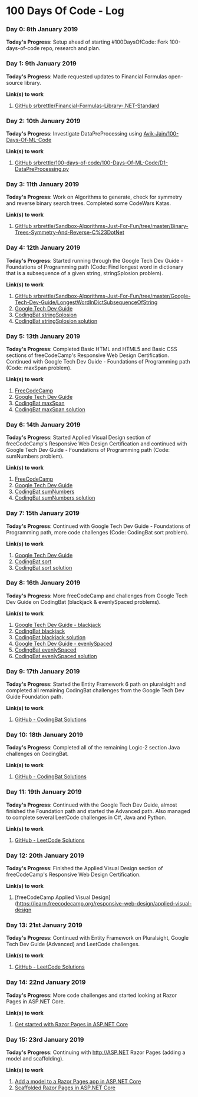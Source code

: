 # 100 Days Of Code - Log

### Day 0: 8th January 2019

**Today's Progress**: Setup ahead of starting #100DaysOfCode: Fork 100-days-of-code repo, research and plan.

### Day 1: 9th January 2019

**Today's Progress**: Made requested updates to Financial Formulas open-source library.

**Link(s) to work**
1. [GitHub srbrettle/Financial-Formulas-Library-.NET-Standard](https://github.com/srbrettle/Financial-Formulas-Library-.NET-Standard)

### Day 2: 10th January 2019

**Today's Progress**: Investigate DataPreProcessing using [Avik-Jain/100-Days-Of-ML-Code](https://github.com/Avik-Jain/100-Days-Of-ML-Code/blob/master/Code/Day%201_Data%20PreProcessing.md)

**Link(s) to work**
1. [GitHub srbrettle/100-days-of-code/100-Days-Of-ML-Code/D1-DataPreProcessing.py](https://github.com/srbrettle/100-days-of-code/blob/master/100-Days-Of-ML-Code/D1-DataPreProcessing.py)

### Day 3: 11th January 2019

**Today's Progress**: Work on Algorithms to generate, check for symmetry and reverse binary search trees. Completed some CodeWars Katas.

**Link(s) to work**
1. [GitHub srbrettle/Sandbox-Algorithms-Just-For-Fun/tree/master/Binary-Trees-Symmetry-And-Reverse-C%23DotNet](https://github.com/srbrettle/Sandbox-Algorithms-Just-For-Fun/tree/master/Binary-Trees-Symmetry-And-Reverse-C%23DotNet)

### Day 4: 12th January 2019

**Today's Progress**: Started running through the Google Tech Dev Guide - Foundations of Programming path (Code: Find longest word in dictionary that is a subsequence of a given string, stringSplosion problem).

**Link(s) to work**
1. [GitHub srbrettle/Sandbox-Algorithms-Just-For-Fun/tree/master/Google-Tech-Dev-Guide/LongestWordInDictSubsequenceOfString](https://github.com/srbrettle/Sandbox-Algorithms-Just-For-Fun/tree/master/Google-Tech-Dev-Guide/LongestWordInDictSubsequenceOfString)
2. [Google Tech Dev Guide](https://techdevguide.withgoogle.com/paths/foundational/find-longest-word-in-dictionary-that-subsequence-of-given-string/#!)
3. [CodingBat stringSplosion](https://codingbat.com/prob/p117334)
4. [CodingBat stringSplosion solution](https://github.com/srbrettle/Sandbox-Algorithms-Just-For-Fun/blob/master/CodingBat/Warmup-2/stringSplosion.java)

### Day 5: 13th January 2019

**Today's Progress**: Completed Basic HTML and HTML5 and Basic CSS sections of freeCodeCamp's Responsive Web Design Certification. Continued with Google Tech Dev Guide - Foundations of Programming path (Code: maxSpan problem).

**Link(s) to work**
1. [FreeCodeCamp](https://learn.freecodecamp.org/)
2. [Google Tech Dev Guide](https://techdevguide.withgoogle.com/paths/foundational/maxspan-problem-return-largest-span-array/#!)
3. [CodingBat maxSpan](https://codingbat.com/prob/p189576)
4. [CodingBat maxSpan solution](https://github.com/srbrettle/Sandbox-Algorithms-Just-For-Fun/blob/master/CodingBat/Array-3/maxSpan.java)

### Day 6: 14th January 2019

**Today's Progress**: Started Applied Visual Design section of freeCodeCamp's Responsive Web Design Certification and continued with Google Tech Dev Guide - Foundations of Programming path (Code: sumNumbers problem).

**Link(s) to work**
1. [FreeCodeCamp](https://learn.freecodecamp.org/)
2. [Google Tech Dev Guide](https://techdevguide.withgoogle.com/paths/foundational/subnumbers-problem-string-return-sum/#!)
3. [CodingBat sumNumbers](https://codingbat.com/prob/p121193)
4. [CodingBat sumNumbers solution](https://github.com/srbrettle/Sandbox-Algorithms-Just-For-Fun/blob/master/CodingBat/String-3/sumNumbers.java)

### Day 7: 15th January 2019

**Today's Progress**: Continued with Google Tech Dev Guide - Foundations of Programming path, more code challenges (Code: CodingBat sort problem).

**Link(s) to work**
1. [Google Tech Dev Guide](https://techdevguide.withgoogle.com/paths/foundational/array-sort-problem-sorted-values/#!)
2. [CodingBat sort](https://codingbat.com/prob/p262890)
3. [CodingBat sort solution](https://github.com/srbrettle/Sandbox-Algorithms-Just-For-Fun/blob/master/CodingBat/Sort/sort.java)

### Day 8: 16th January 2019

**Today's Progress**: More freeCodeCamp and challenges from Google Tech Dev Guide on CodingBat (blackjack & evenlySpaced problems).

**Link(s) to work**
1. [Google Tech Dev Guide - blackjack](https://techdevguide.withgoogle.com/paths/foundational/software-debugging-warmup/#!)
2. [CodingBat blackjack](https://codingbat.com/prob/p117019)
3. [CodingBat blackjack solution](https://github.com/srbrettle/Sandbox-Algorithms-Just-For-Fun/blob/master/CodingBat/Logic-2/blackjack.java)
4. [Google Tech Dev Guide - evenlySpaced](https://techdevguide.withgoogle.com/paths/foundational/evenlyspaced-problem-medium/#!)
5. [CodingBat evenlySpaced](https://codingbat.com/prob/p198700)
6. [CodingBat evenlySpaced solution](https://github.com/srbrettle/Sandbox-Algorithms-Just-For-Fun/blob/master/CodingBat/Logic-2/evenlySpaced.java)

### Day 9: 17th January 2019

**Today's Progress**: Started the Entity Framework 6 path on pluralsight and completed all remaining CodingBat challenges from the Google Tech Dev Guide Foundation path.

**Link(s) to work**
1. [GitHub - CodingBat Solutions](https://github.com/srbrettle/Sandbox-Algorithms-Just-For-Fun/tree/master/CodingBat)

### Day 10: 18th January 2019

**Today's Progress**: Completed all of the remaining Logic-2 section Java challenges on CodingBat.

**Link(s) to work**
1. [GitHub - CodingBat Solutions](https://github.com/srbrettle/Sandbox-Algorithms-Just-For-Fun/tree/master/CodingBat/Logic-2/)

### Day 11: 19th January 2019

**Today's Progress**: Continued with the Google Tech Dev Guide, almost finished the Foundation path and started the Advanced path. Also managed to complete several LeetCode challenges in C#, Java and Python.

**Link(s) to work**
1. [GitHub - LeetCode Solutions](https://github.com/srbrettle/Sandbox-Algorithms-Just-For-Fun/tree/master/LeetCode/)

### Day 12: 20th January 2019

**Today's Progress**: Finished the Applied Visual Design section of freeCodeCamp's Responsive Web Design Certification.

**Link(s) to work**
1. [freeCodeCamp Applied Visual Design](https://learn.freecodecamp.org/responsive-web-design/applied-visual-design

### Day 13: 21st January 2019

**Today's Progress**: Continued with Entity Framework on Pluralsight, Google Tech Dev Guide (Advanced) and LeetCode challenges.

**Link(s) to work**
1. [GitHub - LeetCode Solutions](https://github.com/srbrettle/Sandbox-Algorithms-Just-For-Fun/tree/master/LeetCode/)

### Day 14: 22nd January 2019

**Today's Progress**: More code challenges and started looking at Razor Pages in ASP.NET Core.

**Link(s) to work**
1. [Get started with Razor Pages in ASP.NET Core](https://docs.microsoft.com/en-us/aspnet/core/tutorials/razor-pages/razor-pages-start?view=aspnetcore-2.2&tabs=visual-studio)

### Day 15: 23rd January 2019

**Today's Progress**: Continuing with http://ASP.NET Razor Pages (adding a model and scaffolding).

**Link(s) to work**
1. [Add a model to a Razor Pages app in ASP.NET Core](https://docs.microsoft.com/en-us/aspnet/core/tutorials/razor-pages/model?view=aspnetcore-2.2&tabs=visual-studio)
2. [Scaffolded Razor Pages in ASP.NET Core](https://docs.microsoft.com/en-us/aspnet/core/tutorials/razor-pages/page?view=aspnetcore-2.2&tabs=visual-studio)
